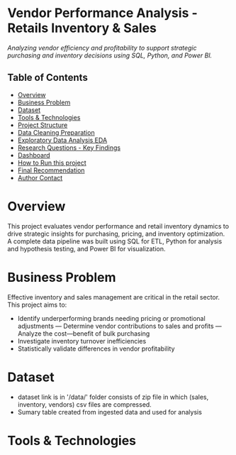 # Vendor Performance Analysis - Retails Inventory & Sales

_Analyzing vendor efficiency and profitability to support strategic purchasing and inventory decisions
using SQL, Python, and Power Bl._

## Table of Contents
- [Overview](#overview)
- [Business Problem](#business_problem)
- [Dataset](#dataset)
- [Tools & Technologies](#tools_&_technologies)
- [Project Structure](#project_structure)
- [Data Cleaning Preparation](#data_cleaning_preparation)
- [Exploratory Data Analysis EDA](#exploratory_data_analysis_eda)
- [Research Questions - Key Findings](#research_questions_-_key_findings)
- [Dashboard](#dashboard)
- [How to Run this project](#how_to_run_this_project)
- [Final Recommendation](#final_recommendation)
- [Author Contact](#author_contact)

# Overview

This project evaluates vendor performance and retail inventory dynamics to drive strategic insights for
purchasing, pricing, and inventory optimization. A complete data pipeline was built using SQL for ETL,
Python for analysis and hypothesis testing, and Power BI for visualization.

# Business Problem

Effective inventory and sales management are critical in the retail sector. This project aims to:
- Identify underperforming brands needing pricing or promotional adjustments
— Determine vendor contributions to sales and profits
— Analyze the cost—benefit of bulk purchasing
- Investigate inventory turnover inefficiencies
- Statistically validate differences in vendor profitability

# Dataset

- dataset link is in '/data/' folder consists of zip file in which (sales, inventory, vendors) csv files are compressed.
- Sumary table created from ingested data and used for analysis

# Tools & Technologies
